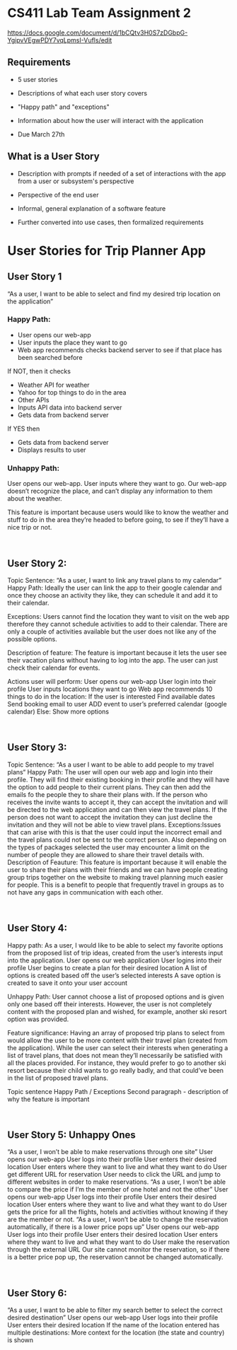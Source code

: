 # CS411 Lab Team Assignment 2

https://docs.google.com/document/d/1bCQtv3H0S7zDGbpG-YgipvVEgwPDY7vqLpmsI-Vufls/edit

## Requirements

- 5 user stories
- Descriptions of what each user story covers
- "Happy path" and "exceptions"

- Information about how the user will interact with the application

- Due March 27th



## What is a User Story

- Description with prompts if needed of a set of interactions with the app from a user or subsystem's perspective

- Perspective of the end user

- Informal, general explanation of a software feature

- Further converted into use cases, then formalized requirements



# User Stories for Trip Planner App

## User Story 1
“As a user, I want to be able to select and find my desired trip location on the application”

### Happy Path:
- User opens our web-app 
- User inputs the place they want to go 
- Web app recommends checks backend server to see if that place has been searched before 

If NOT, then it checks 
- Weather API for weather
- Yahoo for top things to do in the area
- Other APIs
- Inputs API data into backend server
- Gets data from backend server

If YES then
- Gets data from backend server
- Displays results to user

### Unhappy Path:
User opens our web-app.
User inputs where they want to go.
Our web-app doesn’t recognize the place, and can’t display any information to them about the weather.

This feature is important because users would like to know the weather and stuff to do in the area they’re headed to before going, to see if they’ll have a nice trip or not.


&nbsp;
&nbsp;
&nbsp;


## User Story 2: 
Topic Sentence: “As a user, I want to link any travel plans to my calendar”
Happy Path: Ideally the user can link the app to their google calendar and once they choose an activity they like, they can schedule it and add it to their calendar. 

Exceptions: 
Users cannot find the location they want to visit on the web app therefore they cannot schedule activities to add to their calendar. 
There are only a couple of activities available but the user does not like any of the possible options. 

Description of feature: The feature is important because it lets the user see their vacation plans without having to log into the app. The user can just check their calendar for events. 

Actions user will perform:
User opens our web-app
User login into their profile
User inputs locations they want to go
Web app recommends 10 things to do in the location:
If the user is interested
Find available dates
Send booking email to user
ADD event to user’s preferred calendar (google calendar)
Else:
Show more options

&nbsp;
&nbsp;
&nbsp;

## User Story 3: 
Topic Sentence: “As a user I want to be able to add people to my travel plans“
Happy Path: The user will open our web app and login into their profile. They will find their existing booking in their profile and they will have the option to add people to their current plans. They can then add the emails fo the people they to share their plans with. If the person who receives the invite wants to accept it, they can accept the invitation and will be directed to the web application and can then view the travel plans. If the person does not want to accept the invitation they can just decline the invitation and they will not be able to view travel plans. 
Exceptions:Issues that can arise with this is that the user could input the incorrect email and the travel plans could not be sent to the correct person. Also depending on the types of packages selected the user may encounter a limit on the number of people they are allowed to share their travel details with. 
Description of Feauture: This feature is important because it will enable the user to share their plans with their friends and we can have people creating group trips together on the website to making travel planning much easier for people. This is a benefit to people that frequently travel in groups as to not have any gaps in communication with each other. 






&nbsp;
&nbsp;
&nbsp;



## User Story 4:
Happy path:
As a user, I would like to be able to select my favorite options from the proposed list of trip ideas, created from the user’s interests input into the application. 
User opens our web application
User logins into their profile
User begins to create a plan for their desired location
A list of options is created based off the user’s selected interests
A save option is created to save it onto your user account

Unhappy Path:
User cannot choose a list of proposed options and is given only one based off their interests. However, the user is not completely content with the proposed plan and wished, for example, another ski resort option was provided.

Feature significance:
Having an array of proposed trip plans to select from would allow the user to be more content with their travel plan (created from the application). While the user can select their interests when generating a list of travel plans, that does not mean they’ll necessarily be satisfied with all the places provided. For instance, they would prefer to go to another ski resort because their child wants to go really badly, and that could’ve been in the list of proposed travel plans.



Topic sentence 
Happy Path / Exceptions 
Second paragraph - description of why the feature is important 

&nbsp;
&nbsp;
&nbsp;

## User Story 5: Unhappy Ones
“As a user, I won’t be able to make reservations through one site”
User opens our web-app
User logs into their profile
User enters their desired location
User enters where they want to live and what they want to do
User get different URL for reservation
User needs to click the URL and jump to different websites in order to make reservations.
“As a user, I won’t be able to compare the price if I’m the member of one hotel and not the other”
User opens our web-app
User logs into their profile
User enters their desired location
User enters where they want to live and what they want to do
User gets the price for all the flights, hotels and activities without knowing if they are the member or not.
“As a user, I won’t be able to change the reservation automatically, if there is a lower price pops up”
User opens our web-app
User logs into their profile
User enters their desired location
User enters where they want to live and what they want to do
User make the reservation through the external URL
Our site cannot monitor the reservation, so if there is a better price pop up, the reservation cannot be changed automatically.

&nbsp;
&nbsp;
&nbsp;

## User Story 6:
“As a user, I want to be able to filter my search better to select the correct desired destination”
User opens our web-app
User logs into their profile
User enters their desired location
If the name of the location entered has multiple destinations:
More context for the location (the state and country) is shown




